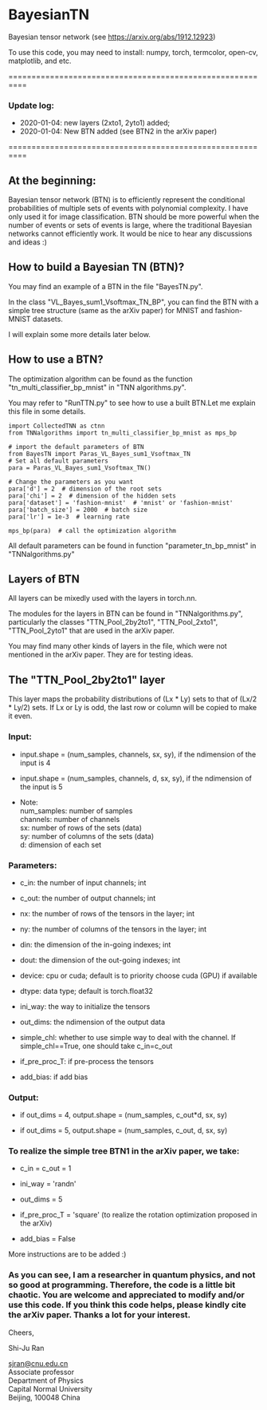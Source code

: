 # BayesianTN
Bayesian tensor network
(see https://arxiv.org/abs/1912.12923)

To use this code, you may need to install: numpy, torch, termcolor, open-cv, matplotlib, and etc.

==========================================================

### Update log:

* 2020-01-04: new layers (2xto1, 2yto1) added;  
* 2020-01-04: New BTN added (see BTN2 in the arXiv paper)

==========================================================

## At the beginning:

Bayesian tensor network (BTN) is to efficiently represent the conditional probabilities of multiple sets of events with polynomial complexity. I have only used it for image classification. BTN should be more powerful when the number of events or sets of events is large, where the traditional Bayesian networks cannot efficiently work. It would be nice to hear any discussions and ideas :)

## How to build a Bayesian TN (BTN)?

You may find an example of a BTN in the file "BayesTN.py".

In the class "VL_Bayes_sum1_Vsoftmax_TN_BP", you can find the BTN with a simple tree structure (same as the arXiv paper) for MNIST and fashion-MNIST datasets.

I will explain some more details later below.

## How to use a BTN?

The optimization algorithm can be found as the function "tn_multi_classifier_bp_mnist" in "TNN algorithms.py". 

You may refer to "RunTTN.py" to see how to use a built BTN.Let me explain this file in some details.

```
import CollectedTNN as ctnn
from TNNalgorithms import tn_multi_classifier_bp_mnist as mps_bp

# import the default parameters of BTN
from BayesTN import Paras_VL_Bayes_sum1_Vsoftmax_TN
# Set all default parameters
para = Paras_VL_Bayes_sum1_Vsoftmax_TN()

# Change the parameters as you want
para['d'] = 2  # dimension of the root sets
para['chi'] = 2  # dimension of the hidden sets
para['dataset'] = 'fashion-mnist'  # 'mnist' or 'fashion-mnist'
para['batch_size'] = 2000  # batch size
para['lr'] = 1e-3  # learning rate

mps_bp(para)  # call the optimization algorithm
```

All default parameters can be found in function "parameter_tn_bp_mnist" in "TNNalgorithms.py"

## Layers of BTN

All layers can be mixedly used with the layers in torch.nn.

The modules for the layers in BTN can be found in "TNNalgorithms.py", particularly the classes "TTN_Pool_2by2to1", "TTN_Pool_2xto1", "TTN_Pool_2yto1" that are used in the arXiv paper.

You may find many other kinds of layers in the file, which were not mentioned in the arXiv paper. They are for testing ideas.


## The "TTN_Pool_2by2to1" layer

This layer maps the probability distributions of (Lx * Ly) sets to that of (Lx/2 * Ly/2) sets. If Lx or Ly is odd, the last row or column will be copied to make it even.

### Input:

* input.shape = (num_samples, channels, sx, sy), if the ndimension of the input is 4

* input.shape = (num_samples, channels, d, sx, sy), if the ndimension of the input is 5

* Note:  
  num_samples: number of samples  
  channels: number of channels  
  sx: number of rows of the sets (data)  
  sy: number of columns of the sets (data)  
  d: dimension of each set

### Parameters:

* c_in: the number of input channels; int

* c_out: the number of output channels; int

* nx: the number of rows of the tensors in the layer; int

* ny: the number of columns of the tensors in the layer; int

* din: the dimension of the in-going indexes; int

* dout: the dimension of the out-going indexes; int

* device: cpu or cuda; default is to priority choose cuda (GPU) if available

* dtype: data type; default is torch.float32

* ini_way: the way to initialize the tensors

* out_dims: the ndimension of the output data

* simple_chl: whether to use simple way to deal with the channel. If simple_chl==True, one should take c_in=c_out

* if_pre_proc_T: if pre-process the tensors

* add_bias: if add bias

### Output:

* if out_dims = 4, output.shape = (num_samples, c_out*d, sx, sy)

* if out_dims = 5, output.shape = (num_samples, c_out, d, sx, sy)

### To realize the simple tree BTN1 in the arXiv paper, we take:

* c_in = c_out = 1

* ini_way = 'randn'

* out_dims = 5

* if_pre_proc_T = 'square'  (to realize the rotation optimization proposed in the arXiv)

* add_bias = False

More instructions are to be added :)

### As you can see, I am a researcher in quantum physics, and not so good at programming. Therefore, the code is a little bit chaotic. You are welcome and appreciated to modify and/or use this code. If you think this code helps, please kindly cite the arXiv paper. Thanks a lot for your interest.


Cheers,

Shi-Ju Ran

sjran@cnu.edu.cn  
Associate professor  
Department of Physics  
Capital Normal University  
Beijing, 100048 China

